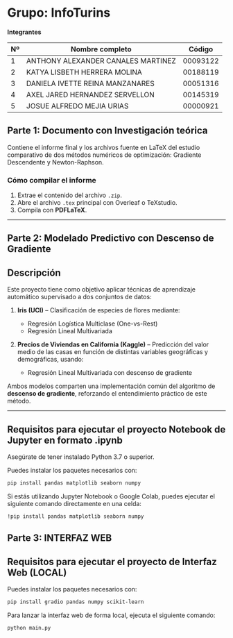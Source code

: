 #  **Grupo:** InfoTurins

**Integrantes**

| Nº | Nombre completo                           | Código       |
|----|-------------------------------------------|--------------|
| 1  | ANTHONY ALEXANDER CANALES MARTINEZ        | 00093122     |
| 2  | KATYA LISBETH HERRERA MOLINA              | 00188119     |
| 3  | DANIELA IVETTE REINA MANZANARES           | 00051316     |
| 4  | AXEL JARED HERNANDEZ SERVELLON            | 00145319     |
| 5  | JOSUE ALFREDO MEJIA URIAS                 | 00000921     |

## Parte 1: Documento con Investigación teórica
Contiene el informe final y los archivos fuente en LaTeX del estudio comparativo de dos métodos numéricos de optimización: Gradiente Descendente y Newton-Raphson.

### Cómo compilar el informe

1. Extrae el contenido del archivo `.zip`.
2. Abre el archivo `.tex` principal con Overleaf o TeXstudio.
3. Compila con **PDFLaTeX**.

---

## Parte 2: Modelado Predictivo con Descenso de Gradiente

##  Descripción

Este proyecto tiene como objetivo aplicar técnicas de aprendizaje automático supervisado a dos conjuntos de datos:

1. **Iris (UCI)** – Clasificación de especies de flores mediante:
   - Regresión Logística Multiclase (One-vs-Rest)
   - Regresión Lineal Multivariada

2. **Precios de Viviendas en California (Kaggle)** – Predicción del valor medio de las casas en función de distintas variables geográficas y demográficas, usando:
   - Regresión Lineal Multivariada con descenso de gradiente

Ambos modelos comparten una implementación común del algoritmo de **descenso de gradiente**, reforzando el entendimiento práctico de este método.

---

## Requisitos para ejecutar el proyecto Notebook de Jupyter en formato .ipynb

Asegúrate de tener instalado Python 3.7 o superior.

Puedes instalar los paquetes necesarios con:

```bash
pip install pandas matplotlib seaborn numpy
```
Si estás utilizando Jupyter Notebook o Google Colab, puedes ejecutar el siguiente comando directamente en una celda:
```bash
!pip install pandas matplotlib seaborn numpy
```

## Parte 3: INTERFAZ WEB 

## Requisitos para ejecutar el proyecto de Interfaz Web (LOCAL)

Puedes instalar los paquetes necesarios con:

```bash
pip install gradio pandas numpy scikit-learn
```
Para lanzar la interfaz web de forma local, ejecuta el siguiente comando:

```bash
python main.py
```


